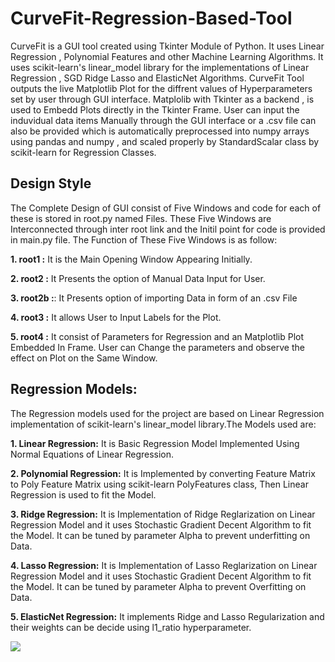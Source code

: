 # CurveFit-Regression-Based-Tool
CurveFit is a GUI tool created using Tkinter Module of Python. It uses Linear Regression , Polynomial Features and other Machine Learning Algorithms. It uses scikit-learn's linear_model library for the implementations of Linear Regression , SGD Ridge Lasso and ElasticNet Algorithms. CurveFit Tool outputs the live Matplotlib Plot for the diffrent values of Hyperparameters set by user through GUI interface. Matplolib with Tkinter as a backend , is used to Embedd Plots directly in the Tkinter Frame. User can input the induvidual data items Manually through the GUI interface or a .csv file can also be provided which is automatically preprocessed into numpy arrays using pandas and numpy , and scaled properly by StandardScalar class by scikit-learn for Regression Classes.

## Design Style
The Complete Design of GUI consist of Five Windows and code for each of these is stored in root<window code>.py named Files.
These Five Windows are Interconnected through inter root link and the Initil point for code is provided in main.py file.
The Function of These Five Windows is as follow:
  
**1. root1 :** It is the Main Opening Window Appearing Initially.

**2. root2 :** It Presents the option of Manual Data Input for User.

**3. root2b :**: It Presents option of importing Data in form of an .csv File

**4. root3 :** It allows User to Input Labels for the Plot.

**5. root4 :** It consist of Parameters for Regression and an Matplotlib Plot Embedded In Frame. User can Change the parameters and 
observe the effect on Plot on the Same Window.

## Regression Models:
The Regression models used for the project are based on Linear Regression implementation of scikit-learn's linear_model library.The Models used are:

**1. Linear Regression:** It is Basic Regression Model Implemented Using Normal Equations of Linear Regression.

**2. Polynomial Regression:** It is Implemented by converting Feature Matrix to Poly Feature Matrix using scikit-learn PolyFeatures class, Then Linear Regression is used to fit the Model.

**3. Ridge Regression:** It is Implementation of Ridge Reglarization on Linear Regression Model and it uses Stochastic Gradient Decent Algorithm to fit the Model. It can be tuned by parameter Alpha to prevent underfitting on Data.

**4. Lasso Regression:** It is Implementation of Lasso Reglarization on Linear Regression Model and it uses Stochastic Gradient Decent Algorithm to fit the Model. It can be tuned by parameter Alpha to prevent Overfitting on Data.

**5. ElasticNet Regression:** It implements Ridge and Lasso Regularization and their weights can be decide using l1_ratio hyperparameter.

![](Images/frame42.PNG)
